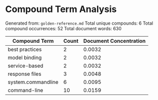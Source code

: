# Compound Term Analysis

Generated from: `golden-reference.md`
Total unique compounds: 6
Total compound occurrences: 52
Total document words: 630

| Compound Term | Count | Document Concentration |
|---------------|-------|------------------------|
| best practices | 2 | 0.0032 |
| model binding | 2 | 0.0032 |
| service-based | 2 | 0.0032 |
| response files | 3 | 0.0048 |
| system.commandline | 6 | 0.0095 |
| command-line | 10 | 0.0159 |
